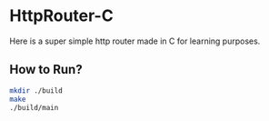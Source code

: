 # HttpRouter-C

Here is a super simple http router made in C for learning purposes.

## How to Run?

```bash
mkdir ./build
make
./build/main
```
